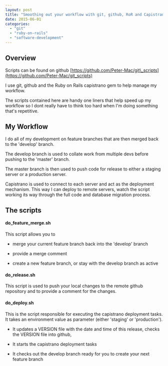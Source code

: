 ```yaml
---
layout: post
title: "Smoothing out your workflow with git, github, RoR and Capistrano"
date: 2015-06-01
categories: 
  - "git"
  - "ruby-on-rails"
  - "software-development"
---
```


## Overview

Scripts can be found on github [https://github.com/Peter-Mac/git\_scripts](https://github.com/Peter-Mac/git_scripts)

I use git, github and the Ruby on Rails capistrano gem to help manage my workflow.

The scripts contained here are handy one liners that help speed up my workflow so I dont really have to think too hard when I'm doing something that's repetitive.

## My Workflow

I do all of my development on feature branches that are then merged back to the 'develop' branch.

The develop branch is used to collate work from multiple devs before pushing to the 'master' branch.

The master branch is then used to push code for release to either a staging server or a production server.

Capistrano is used to connect to each server and act as the deployment mechanism. This way I can deploy to remote servers, watch the script working its way through the full code and database migration process.

## The scripts

#### do\_feature\_merge.sh

This script allows you to

- merge your current feature branch back into the 'develop' branch
    
- provide a merge comment
    
- create a new feature branch, or stay with the develop branch as active
    

#### do\_release.sh

This script is used to push your local changes to the remote github repository and to provide a comment for the changes.

#### do\_deploy.sh

This is the script responsible for executing the capistrano deployment tasks. It takes an environment value as parameter (either 'staging' or 'production').

- It updates a VERSION file with the date and time of this release, checks the VERSION file into github,
    
- It starts the capistrano deployment tasks
    
- It checks out the develop branch ready for you to create your next feature branch
